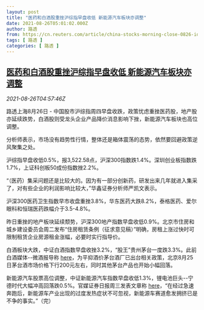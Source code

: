 ```yaml
---
layout: post
title: "医药和白酒股重挫沪综指早盘收低 新能源汽车板块亦调整"
date: 2021-08-26T05:01:02.000Z
author: 路透
from: https://cn.reuters.com/article/china-stocks-morning-close-0826-idCNKBS2FR0BC
tags: [ 路透 ]
categories: [ 路透 ]
---
```

<!--1629954062000-->
[医药和白酒股重挫沪综指早盘收低 新能源汽车板块亦调整](https://cn.reuters.com/article/china-stocks-morning-close-0826-idCNKBS2FR0BC)
------

<div>
<div><i>2021-08-26T04:57:46Z</i></div><p>路透上海8月26日 - 中国股市沪综指周四早盘收跌，政策忧虑重挫医药股，地产股亦延续跌势，白酒股则受龙头企业产品降价消息影响下挫，新能源汽车板块也高位调整。</p><p>分析师表示，市场没有趋势性行情，整体还是箱体震荡的态势，依然要回避政策逆风聚集之处。</p><p>沪综指早盘收低0.5%，报3,522.58点，沪深300指数跌1.4%。深圳创业板指数跌1.7%，上证科创板50成份指数挫2.2%。</p><p>“（医药）集采问题还是比较大的。因为有一部分创新药，研发出来几年就进入集采了，对有些企业的利润影响比较大，”华鑫证券分析师严凯文表示。</p><p>沪深300医药卫生指数早市收盘重挫3.8%，华东医药大跌8.2%，泰格医药、爱尔眼科和恒瑞医药跌幅介于3.5-4.8%。 </p><p>昨日重挫的地产板块延续颓势，沪深300地产指数早盘收低0.9%。北京市住房和城乡建设委员会周二发布“住房租赁条例（征求意见稿）”明确，房租上涨过快时可限制租赁企业房源租金涨幅，必要时实行指导价。</p><p>白酒板块大跌，中证白酒指数早盘收挫3.2%，“股王”贵州茅台一度跌3.3%。此前白酒媒体--微酒报导称 <a href="https://mp.weixin.qq.com/s/7qX2fjHfYVw8rAi9Z66G7g">here</a>，为平抑酒价茅台酒厂已出台相关政策，北京8月25日茅台酒市场价格下行200元左右，同时其他茅台产品也开始小幅回落。 </p><p>新能源汽车股票高位调整，中证新能源汽车指数早盘收低1.3%，锂电池巨头--宁德时代大幅冲高回落跌0.5%。官媒证券日报周三发表文章称 <a href="http://www.zqrb.cn/review/shangyepinglun/2021-08-25/A1629905874865.html">here</a>，“在经过急速奔跑后，新能源车产业出现的过度发热症状不可忽视，新能源车赛道愈发拥挤已是不争的事实。”（完） </p>
</div>
